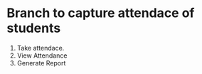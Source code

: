 # Branch to capture attendace of students
1. Take attendace.
2. View Attendance 
3. Generate Report

